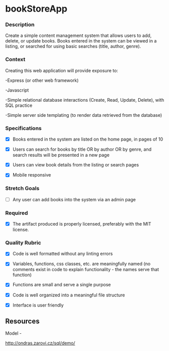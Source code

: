 # bookStoreApp

### Description

Create a simple content management system that allows users to add, delete, or update books. Books entered in the system can be viewed in a listing, or searched for using basic searches (title, author, genre).

### Context

Creating this web application will provide exposure to:

-Express (or other web framework)

-Javascript

-Simple relational database interactions (Create, Read, Update, Delete), with SQL practice

-Simple server side templating (to render data retrieved from the database)

### Specifications

-[x] Books entered in the system are listed on the home page, in pages of 10

-[X] Users can search for books by title OR by author OR by genre, and search results will be presented in a new page

-[X] Users can view book details from the listing or search pages

-[X] Mobile responsive

### Stretch Goals

-[ ] Any user can add books into the system via an admin page

### Required

-[X] The artifact produced is properly licensed, preferably with the MIT license. 

### Quality Rubric

-[X] Code is well formatted without any linting errors

-[X] Variables, functions, css classes, etc. are meaningfully named (no comments exist in code to explain functionality - the names serve that function)

-[X] Functions are small and serve a single purpose

-[X] Code is well organized into a meaningful file structure

-[X] Interface is user friendly 


## Resources

Model -

http://ondras.zarovi.cz/sql/demo/
